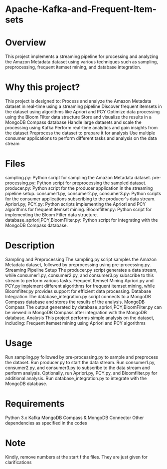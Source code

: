 # Apache-Kafka-and-Frequent-Item-sets
# Overview
This project implements a streaming pipeline for processing and analyzing the Amazon Metadata dataset using various techniques such as sampling, preprocessing, frequent itemset mining, and database integration.
# Why this project?
This project is designed to:
Process and analyze the Amazon Metadata dataset in real-time using a streaming pipeline
Discover frequent itemsets in the dataset using algorithms like Apriori and PCY
Optimize data processing using the Bloom Filter data structure
Store and visualize the results in a MongoDB Compass database
Handle large datasets and scale the processing using Kafka
Perform real-time analytics and gain insights from the dataset
Preprocess the dataset to prepare it for analysis
Use multiple consumer applications to perform different tasks and analysis on the data stream
# Files
sampling.py: Python script for sampling the Amazon Metadata dataset.
pre-processing.py: Python script for preprocessing the sampled dataset.
producer.py: Python script for the producer application in the streaming pipeline setup.
consumer1.py, consumer2.py, consumer3.py: Python scripts for the consumer applications subscribing to the producer's data stream.
Apriori.py, PCY.py: Python scripts implementing the Apriori and PCY algorithms for frequent itemset mining.
Bloomfilter.py: Python script for implementing the Bloom Filter data structure.
database_apriori,PCY,BloomFilter.py: Python script for integrating with the MongoDB Compass database.
# Description
 Sampling and Preprocessing
The sampling.py script samples the Amazon Metadata dataset, followed by preprocessing using pre-processing.py.
Streaming Pipeline Setup
The producer.py script generates a data stream, while consumer1.py, consumer2.py, and consumer3.py subscribe to this stream to perform various tasks.
Frequent Itemset Mining
Apriori.py and PCY.py implement different algorithms for frequent itemset mining, while Bloomfilter.py provides support for efficient data processing.
Database Integration
The database_integration.py script connects to a MongoDB Compass database and stores the results of the analysis.
MongoDB Compass
The output generated by database_apriori,PCY,BloomFilter.py can be viewed in MongoDB Compass after integration with the MongoDB database.
Analysis
This project performs simple analysis on the dataset, including:
Frequent itemset mining using Apriori and PCY algorithms

# Usage
Run sampling.py followed by pre-processing.py to sample and preprocess the dataset.
Run producer.py to start the data stream.
Run consumer1.py, consumer2.py, and consumer3.py to subscribe to the data stream and perform analysis.
Optionally, run Apriori.py, PCY.py, and Bloomfilter.py for additional analysis.
Run database_integration.py to integrate with the MongoDB database.
# Requirements
Python 3.x
Kafka
MongoDB Compass & MongoDB Connector
Other dependencies as specified in the codes
# Note
Kindly, remove numbers at the start f the files. They are just given for clarifications
